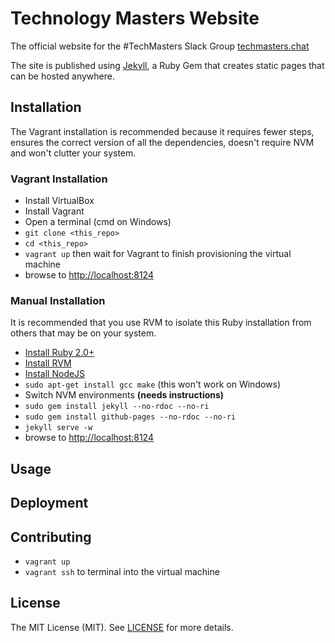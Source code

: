 # Technology Masters Website

The official website for the #TechMasters Slack Group [techmasters.chat](http://techmasters.chat)

The site is published using [Jekyll](https://jekyllrb.com), a Ruby Gem that creates static
pages that can be hosted anywhere.

## Installation

The Vagrant installation is recommended because it requires fewer steps, ensures the correct 
version of all the dependencies, doesn't require NVM and won't clutter your system.

### Vagrant Installation

- Install VirtualBox
- Install Vagrant
- Open a terminal (cmd on Windows)
- `git clone <this_repo>`
- `cd <this_repo>`
- `vagrant up` then wait for Vagrant to finish provisioning the virtual machine
- browse to [http://localhost:8124](http://localhost:4000)

### Manual Installation

It is recommended that you use RVM to isolate this Ruby installation from others that
may be on your system.

- [Install Ruby 2.0+](https://www.ruby-lang.org/en/documentation/installation/)
- [Install RVM](https://rvm.io/)
- [Install NodeJS](https://nodejs.org/en/download/)
- `sudo apt-get install gcc make` (this won't work on Windows)
- Switch NVM environments **(needs instructions)**
- `sudo gem install jekyll --no-rdoc --no-ri`
- `sudo gem install github-pages --no-rdoc --no-ri`
- `jekyll serve -w`
- browse to [http://localhost:8124](http://localhost:4000)

## Usage

## Deployment

## Contributing

- `vagrant up`
- `vagrant ssh` to terminal into the virtual machine

## License

The MIT License (MIT). See [LICENSE](./LICENSE) for more details.